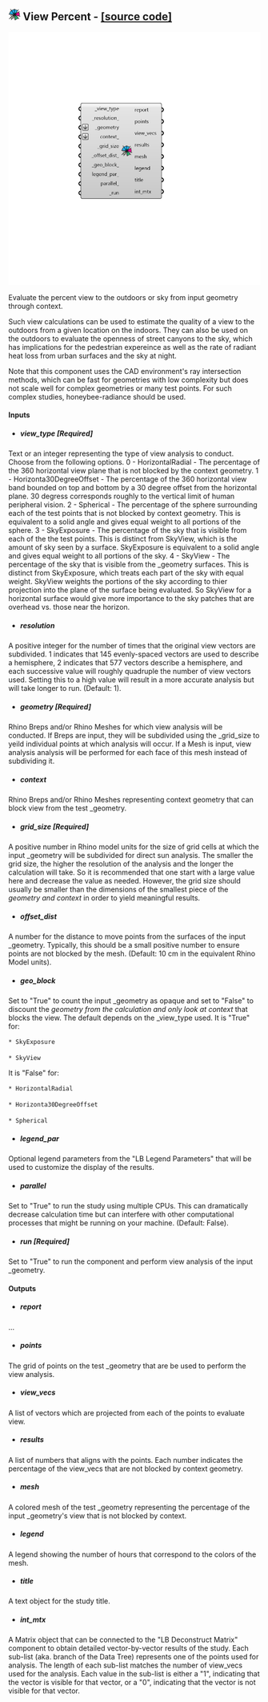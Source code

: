 ## ![](../../images/icons/View_Percent.png) View Percent - [[source code]](https://github.com/ladybug-tools/ladybug-grasshopper/blob/master/ladybug_grasshopper/src//LB%20View%20Percent.py)

![](../../images/components/View_Percent.png)

Evaluate the percent view to the outdoors or sky from input geometry through context.
 

Such view calculations can be used to estimate the quality of a view to the
 outdoors from a given location on the indoors. They can also be used on
 the outdoors to evaluate the openness of street canyons to the sky, which has
 implications for the pedestrian expereince as well as the rate of radiant heat
 loss from urban surfaces and the sky at night.
 

Note that this component uses the CAD environment's ray intersection methods,
 which can be fast for geometries with low complexity but does not scale well
 for complex geometries or many test points. For such complex studies,
 honeybee-radiance should be used.
 



#### Inputs
* ##### view_type [Required]
Text or an integer representing the type of view analysis to conduct.  Choose from the following options. 
0 - HorizontalRadial - The percentage of the 360 horizontal view plane that is not blocked by the context geometry. 
1 - Horizonta30DegreeOffset - The percentage of the 360 horizontal view band bounded on top and bottom by a 30 degree offset from the horizontal plane. 30 degress corresponds roughly to the vertical limit of human peripheral vision. 
2 - Spherical - The percentage of the sphere surrounding each of the test points that is not blocked by context geometry. This is equivalent to a solid angle and gives equal weight to all portions of the sphere. 
3 - SkyExposure - The percentage of the sky that is visible from each of the the test points. This is distinct from SkyView, which is the amount of sky seen by a surface. SkyExposure is equivalent to a solid angle and gives equal weight to all portions of the sky. 
4 - SkyView - The percentage of the sky that is visible from the _geometry surfaces. This is distinct from SkyExposure, which treats each part of the sky with equal weight. SkyView weights the portions of the sky according to thier projection into the plane of the surface being evaluated. So SkyView for a horizontal surface would give more importance to the sky patches that are overhead vs. those near the horizon. 
* ##### resolution 
A positive integer for the number of times that the original view vectors are subdivided. 1 indicates that 145 evenly-spaced vectors are used to describe a hemisphere, 2 indicates that 577 vectors describe a hemisphere, and each successive value will roughly quadruple the number of view vectors used. Setting this to a high value will result in a more accurate analysis but will take longer to run. (Default: 1). 
* ##### geometry [Required]
Rhino Breps and/or Rhino Meshes for which view analysis will be conducted. If Breps are input, they will be subdivided using the _grid_size to yeild individual points at which analysis will occur. If a Mesh is input, view analysis analysis will be performed for each face of this mesh instead of subdividing it. 
* ##### context 
Rhino Breps and/or Rhino Meshes representing context geometry that can block view from the test _geometry. 
* ##### grid_size [Required]
A positive number in Rhino model units for the size of grid cells at which the input _geometry will be subdivided for direct sun analysis. The smaller the grid size, the higher the resolution of the analysis and the longer the calculation will take.  So it is recommended that one start with a large value here and decrease the value as needed. However, the grid size should usually be smaller than the dimensions of the smallest piece of the _geometry and context_ in order to yield meaningful results. 
* ##### offset_dist 
A number for the distance to move points from the surfaces of the input _geometry.  Typically, this should be a small positive number to ensure points are not blocked by the mesh. (Default: 10 cm in the equivalent Rhino Model units). 
* ##### geo_block 
Set to "True" to count the input _geometry as opaque and set to "False" to discount the _geometry from the calculation and only look at context_ that blocks the view.  The default depends on the _view_type used. 
It is "True" for: 

    * SkyExposure

    * SkyView
It is "False" for: 

    * HorizontalRadial

    * Horizonta30DegreeOffset

    * Spherical
* ##### legend_par 
Optional legend parameters from the "LB Legend Parameters" that will be used to customize the display of the results. 
* ##### parallel 
Set to "True" to run the study using multiple CPUs. This can dramatically decrease calculation time but can interfere with other computational processes that might be running on your machine. (Default: False). 
* ##### run [Required]
Set to "True" to run the component and perform view analysis of the input _geometry. 

#### Outputs
* ##### report
...
* ##### points
The grid of points on the test _geometry that are be used to perform the view analysis.
* ##### view_vecs
A list of vectors which are projected from each of the points to evaluate view.
* ##### results
A list of numbers that aligns with the points. Each number indicates the percentage of the view_vecs that are not blocked by context geometry.
* ##### mesh
A colored mesh of the test _geometry representing the percentage of the input _geometry's view that is not blocked by context.
* ##### legend
A legend showing the number of hours that correspond to the colors of the mesh.
* ##### title
A text object for the study title.
* ##### int_mtx
A Matrix object that can be connected to the "LB Deconstruct Matrix" component to obtain detailed vector-by-vector results of the study. Each sub-list (aka. branch of the Data Tree) represents one of the points used for analysis. The length of each sub-list matches the number of view_vecs used for the analysis. Each value in the sub-list is either a "1", indicating that the vector is visible for that vector, or a "0", indicating that the vector is not visible for that vector.